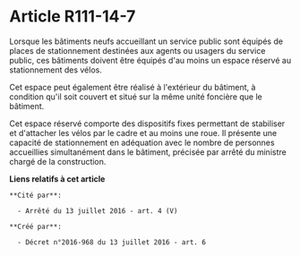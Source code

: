 # Article R111-14-7

Lorsque  les bâtiments neufs accueillant un service public sont équipés de  places de stationnement destinées aux agents ou
usagers du service  public, ces bâtiments doivent être équipés d'au moins un espace réservé  au stationnement des vélos. 

Cet espace peut  également être réalisé à l'extérieur du bâtiment, à condition qu'il soit  couvert et situé sur la même unité
foncière que le bâtiment. 

Cet espace réservé comporte des dispositifs fixes permettant de  stabiliser et d'attacher les vélos par le cadre et au moins
une roue. Il  présente une capacité de stationnement en adéquation avec le nombre de  personnes accueillies simultanément
dans le bâtiment, précisée par  arrêté du ministre chargé de la construction.

**Liens relatifs à cet article**

	**Cité par**:

	  - Arrêté du 13 juillet 2016 - art. 4 (V)

	**Créé par**:

	  - Décret n°2016-968 du 13 juillet 2016 - art. 6
